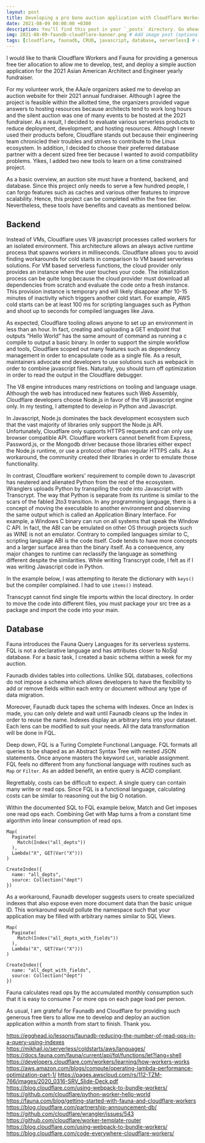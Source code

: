 ```yaml
---
layout: post
title: Developing a pro bono auction application with Cloudflare Workers and Fauna
date: 2021-08-09 00:00:00 +0300
description: You’ll find this post in your `_posts` directory. Go ahead and edit it and re-build the site to see your changes. # Add post description (optional)
img: 2021-08-09-faundb-cloudflare-banner.png # Add image post (optional)
tags: [cloudflare, faunadb, CRUD, javascript, database, serverless] # add tag
---
```


I would like to thank Cloudflare Workers and Fauna for providing a generous free tier allocation to allow me to develop, test, and deploy a simple auction application for the 2021 Asian American Architect and Engineer yearly fundraiser. 

For my volunteer work, the AAa/e organizers asked me to develop an auction website for their 2021 annual fundraiser. Although I agree the project is feasible within the allotted time, the organizers provided vague answers to hosting resources because architects tend to work long hours and the silent auction was one of many events to be hosted at the 2021 fundraiser. As a result, I decided to evaluate various serverless products to reduce deployment, development, and hosting resources. Although I never used their products before, Cloudflare stands out because their engineering team chronicled their troubles and strives to contribute to the Linux ecosystem. In addition, I decided to choose their preferred database partner with a decent sized free tier because I wanted to avoid compatibility problems. Yikes, I added two new tools to learn on a time constrained project.

As a basic overview, an auction site must have a frontend, backend, and database. Since this project only needs to serve a few hundred people, I can forgo features such as caches and various other features to improve scalability. Hence, this project can be completed within the free tier. Nevertheless, these tools have benefits and caveats as mentioned below.

## Backend

Instead of VMs, Cloudflare uses V8 javascript processes called workers for an isolated environment. This architecture allows an always active runtime process that spawns workers in milliseconds. Cloudflare allows you to avoid finding workarounds for cold starts in comparison to VM based serverless solutions. For VM based serverless functions, the cloud provider only provides an instance when the user touches your code. The initialization process can be quite long because the cloud provider must download all dependencies from scratch and evaluate the code onto a fresh instance. This provision instance is temporary and will likely disappear after 10-15 minutes of inactivity which triggers another cold start. For example, AWS cold starts can be at least 100 ms for scripting languages such as Python and shoot up to seconds for compiled languages like Java. 

As expected, Cloudflare tooling allows anyone to set up an environment in less than an hour. In fact, creating and uploading a GET endpoint that outputs “Hello World” has the same amount of command as running a c compile to output a basic binary. In order to support the simple workflow and tools, Cloudflare scoped out many features such as dependency management in order to encapsulate code as a single file. As a result, maintainers advocate end developers to use solutions such as webpack in order to combine javascript files. Naturally, you should turn off optimization in order to read the output in the Cloudflare debugger.

The V8 engine introduces many restrictions on tooling and language usage. Although the web has introduced new features such Web Assembly, Cloudflare developers choose Node.js in favor of the V8 javascript engine only. In my testing, I attempted to develop in Python and Javascript.

In Javascript, Node.js dominates the back development ecosystem such that the vast majority of libraries only support the Node.js API. Unfortunately, Cloudflare only supports HTTPS requests and can only use browser compatible API. Cloudflare workers cannot benefit from Express, Password.js, or the Mongodb driver because those libraries either expect the Node.js runtime, or use a protocol other than regular HTTPS calls. As a workaround, the community created their libraries in order to emulate those functionality.

In contrast, Cloudflare workers' requirement to compile down to Javascript has neutered and alienated Python from the rest of the ecosystem. Wranglers uploads Python by transpiling the code into Javascript with Transcrypt. The way that Python is separate from its runtime is similar to the scars of the fabled 2to3 transition. In any programming language, there is a concept of moving the executable to another environment and observing the same output which is called an Application Binary Interface. For example, a Windows C binary can run on all systems that speak the WIndow C API. In fact, the ABI can be emulated on other OS through projects such as WINE is not an emulator. Contrary to compiled languages similar to C, scripting language ABI is the code itself. Code tends to have more concepts and a larger surface area than the binary itself. As a consequence, any major changes to runtime can reclassify the language as something different despite the similarities. While writing Transcrypt code, I felt as if I was writing Javascript code in Python.

In the example below, I was attempting to iterate the dictionary with `keys()` but the compiler complained. I had to use `items()` instead.

Transcypt cannot find single file imports within the local directory. In order to move the code into different files, you must package your src tree as a package and import the code into your main.


## Database

Fauna introduces the Fauna Query Languages for its serverless systems. FQL is not a declarative language and has attributes closer to NoSql database. For a basic task, I created a basic schema within a week for my auction.

Faunadb divides tables into collections. Unlike SQL databases, collections do not impose a schema which allows developers to have the flexibility to add or remove fields within each entry or document without any type of data migration.

Moreover, Faunadb duck tapes the schema with Indexes. Once an Index is made, you can only delete and wait until Faunadb cleans up the Index in order to reuse the name. Indexes display an arbitrary lens into your dataset. Each lens can be modified to suit your needs. All the data transformation will be done in FQL.

Deep down, FQL is a Turing Complete Functional Language. FQL formats all queries to be shaped as an Abstract Syntax Tree with nested JSON statements. Once anyone masters the keyword `Let`, variable assignment. FQL feels no different from any functional language with routines such as `Map` or `Filter`. As an added benefit, an entire query is ACID compliant.

Regrettably, costs can be difficult to expect. A single query can contain many write or read ops. Since FQL is a functional language, calculating costs can be similar to reasoning out the big O notation. 

Within the documented SQL to FQL example below, Match and Get imposes one read ops each. Combining Get with Map turns a from a constant time algorithm into linear consumption of read ops.

```FQL
Map(
  Paginate(
    Match(Index("all_depts"))
  ),
  Lambda("X", GET(Var("X")))
)

CreateIndex({
  name: "all_depts",
  source: Collection("dept")
})
```

As a workaround, Faunadb developer suggests users to create specialized indexes that also expose even more document data than the basic unique ID. This workaround would pollute the namespace such that your application may be filled with arbitrary names similar to SQL Views.

```FQL
Map(
  Paginate(
    Match(Index("all_depts_with_fields"))
  ),
  Lambda("X", GET(Var("X")))
)

CreateIndex({
  name: "all_dept_with_fields",
  source: Collection("dept")
})
```

Fauna calculates read ops by the accumulated monthly consumption such that it is easy to consume 7 or more ops on each page load per person.

As usual, I am grateful for Faunadb and Cloudflare for providing such generous free tiers to allow me to develop and deploy an auction application within a month from start to finish. Thank you.

https://egghead.io/lessons/faunadb-reducing-the-number-of-read-ops-in-a-query-using-indexes
https://mikhail.io/serverless/coldstarts/aws/languages/
https://docs.fauna.com/fauna/current/api/fql/functions/let?lang=shell
https://developers.cloudflare.com/workers/learning/how-workers-works
https://aws.amazon.com/blogs/compute/operating-lambda-performance-optimization-part-1/
https://pages.awscloud.com/rs/112-TZM-766/images/2020_0316-SRV_Slide-Deck.pdf
https://blog.cloudflare.com/using-webpack-to-bundle-workers/
https://github.com/cloudflare/python-worker-hello-world
https://fauna.com/blog/getting-started-with-fauna-and-cloudflare-workers
https://blog.cloudflare.com/partnership-announcement-db/
https://github.com/cloudflare/wrangler/issues/543
https://github.com/cloudflare/worker-template-router
https://blog.cloudflare.com/using-webpack-to-bundle-workers/
https://blog.cloudflare.com/code-everywhere-cloudflare-workers/
